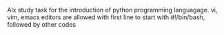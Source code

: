Alx study task for the introduction of python programming languagage.
vi, vim, emacs editors are allowed with first line to start with #!/bin/bash, followed by other codes
